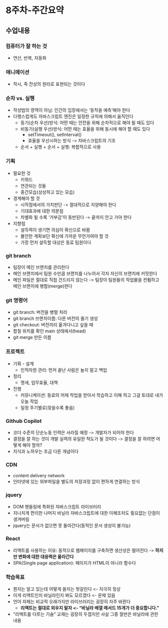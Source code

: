 # 8주차-주간요약

## 수업내용

### 컴퓨터가 잘 하는 것

- 연산, 반복, 자동화

### 애니메이션

- 착시, 즉 잔상의 원리로 표현되는 것이다

### 순차 vs. 실행

- 작성법의 영역이 아님: 인간의 입장에서는 ‘동작을 예측’해야 한다
- 다행스럽게도 자바스크립트 엔진은 일정한 규칙에 의해서 움직인다
    - 동기(순차 우선)방식: 어떤 때는 안전을 위해 순차적으로 해야 될 때도 있다
    - 비동기(실행 우선)방식: 어떤 때는 효율을 위해 동시에 해야 할 때도 있다
        - setTimeout(), setInterval()
        - 효율을 우선시하는 방식 -> 자바스크립트의 기조
    - 순서 + 실행 + 순서 + 실행: 복합적으로 사용

### 기획

- 필요한 것
    - 키워드
    - 연관되는 것들
    - 중간모습(상상하고 있는 모습)
- 경계해야 할 것
    - 시작점에서의 가치판단 -> 절대적으로 지양해야 한다
    - 기대효과에 대한 의문점
    - 차별화 될 수록 ‘거부감’이 동반된다 -> 끝까지 안고 가야 한다
- 지향점
    - 설득력이 생기면 의심이 확신으로 바뀜
    - 불안한 계획보단 확신에 가까운 무언가여야 할 것
    - 가장 먼저 설득할 대상은 동료 팀원이다

### git branch

- 팀장이 메인 브랜치를 관리한다
- 메인 브랜치에서 팀원 수만큼 브랜치를 나누어서 각자 자신의 브랜치에 커밋한다
- 메인 파일은 절대로 직접 건드리지 않는다 -> 팀장이 팀원들의 작업물을 컨펌하고 메인 브랜치에 병합(merge)한다

### git 명령어

- git branch: 버전을 병렬 처리
- git branch 브랜치이름: 다른 버전의 줄기 생성
- git checkout: 버전끼리 옮겨다니고 싶을 때
- 합칠 위치를 확인 main 상태에서(head)
- git merge 만든 이름

### 프로젝트

- 기획 - 설계
    - 인적자원 관리: 먼저 끝난 사람은 놀지 말고 백업
- 정리
    - 명세, 업무효율, 대책
- 진행
    - 커뮤니케이션: 동료의 어제 작업을 받아서 학습하고 이해 하고 그걸 토대로 내가 오늘 작업
    - 일정 주기별로(잦을수록 좋음)

### Github Copilot

- 코더 수준의 단순노동 인력은 사라질 예정 -> 개발자가 되어야 한다
- 결정을 잘 하는 것이 개발 실력의 유일한 척도가 될 것이다 -> 결정을 잘 하려면 어떻게 해야 할까?
- 지식과 노하우는 조금 다른 개념이다

### CDN

- content delivery network
- 인터넷에 있는 외부파일을 별도의 저장과정 없이 편하게 연결하는 방식

### jquery

- DOM 핸들링에 특화된 자바스크립트 라이브러리
- 지나치게 편리한 나머지 바닐라 자바스크립트에 대한 이해조차도 필요없는 단점이 생겨버림
- jquery는 문서가 없으면 못 돌아간다(동적인 문서 생성이 불가능)

### React

- 리액트를 사용하는 이유: 동적으로 웹페이지를 구축하면 생산성은 떨어진다 -> **하지만 변화에 대한 대응력은 올라간다**
- SPA(Single page application): 페이지가 HTML이 아니라 함수다

### 학습목표

- 뭔지는 알고 있는데 어떻게 쓸지는 헛갈린다 <- 지극히 정상
- 이게 리액트인지 바닐라인지 봐도 모르겠다 <- 문제 있음
- 언어 자체는 비교적 오래가지만 라이브러리는 굉장히 자주 바뀐다
    - **리액트는 절대로 외우지 말자 <- “바닐라 배열 메서드 15개가 더 중요합니다.”**
- “리액트를 다루는 기술” 교재는 굉장히 두껍지만 사실 그중 절반은 바닐라에 관한 내용